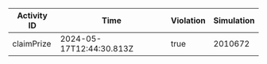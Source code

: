 | Activity ID | Time | Violation | Simulation |
| --- | --- | --- | --- |
| claimPrize | 2024-05-17T12:44:30.813Z | true | 2010672 |
